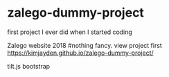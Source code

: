 # zalego-dummy-project
first project I ever did when I started coding

Zalego website 2018 #nothing fancy.
view project first https://kimjayden.github.io/zalego-dummy-project/

tilt.js
bootstrap

